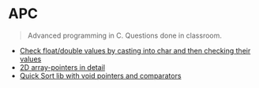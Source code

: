 # APC

> Advanced programming in C. Questions done in classroom.

* [Check float/double values by casting into char and then checking their values](./float-double.c)
* [2D array-pointers in detail](./arrayPointer.c)
* [Quick Sort lib with void pointers and comparators](./Qsort_lib_comp.c)
